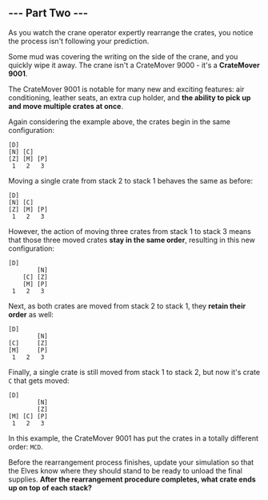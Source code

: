 ## --- Part Two ---
As you watch the crane operator expertly rearrange the crates, you notice the process isn't following your prediction.
 
Some mud was covering the writing on the side of the crane, and you quickly wipe it away. The crane isn't a CrateMover 9000 - it's a **CrateMover 9001**.
 
The CrateMover 9001 is notable for many new and exciting features: air conditioning, leather seats, an extra cup holder, and **the ability to pick up and move multiple crates at once**.
 
Again considering the example above, the crates begin in the same configuration:
 
```
[D]    
[N] [C]    
[Z] [M] [P]
 1   2   3
```
 
Moving a single crate from stack 2 to stack 1 behaves the same as before:
 
```
[D]        
[N] [C]    
[Z] [M] [P]
 1   2   3
```
 
However, the action of moving three crates from stack 1 to stack 3 means that those three moved crates **stay in the same order**, resulting in this new configuration:
 
```
[D]
        [N]
    [C] [Z]
    [M] [P]
 1   2   3
```
 
Next, as both crates are moved from stack 2 to stack 1, they **retain their order** as well:
 
```
[D]
        [N]
[C]     [Z]
[M]     [P]
 1   2   3
```
 
Finally, a single crate is still moved from stack 1 to stack 2, but now it's crate `C` that gets moved:
 
```
[D]
        [N]
        [Z]
[M] [C] [P]
 1   2   3
```
 
In this example, the CrateMover 9001 has put the crates in a totally different order: `MCD`.
 
Before the rearrangement process finishes, update your simulation so that the Elves know where they should stand to be ready to unload the final supplies. **After the rearrangement procedure completes, what crate ends up on top of each stack?**
 